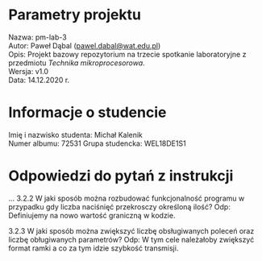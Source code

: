 # Parametry projektu

Nazwa: pm-lab-3  
Autor: Paweł Dąbal (pawel.dabal@wat.edu.pl)  
Opis: Projekt bazowy repozytorium na trzecie spotkanie laboratoryjne z przedmiotu _Technika mikroprocesorowa_.  
Wersja: v1.0  
Data: 14.12.2020 r.

# Informacje o studencie

Imię i nazwisko studenta: Michał Kalenik  
Numer albumu: 72531 
Grupa studencka: WEL18DE1S1

# Odpowiedzi do pytań z instrukcji
...
3.2.2 W jaki sposób można rozbudować funkcjonalność programu w przypadku gdy liczba naciśnięć przekrosczy określoną ilość? 
Odp: Definiujemy na nowo wartość graniczną w kodzie.

3.2.3 W jaki sposób można zwiększyć liczbę obsługiwanych poleceń oraz liczbę obługiwanych parametrów?
Odp: W tym cele należałoby zwiększyć format ramki a co za tym idzie szybkość transmisji. 